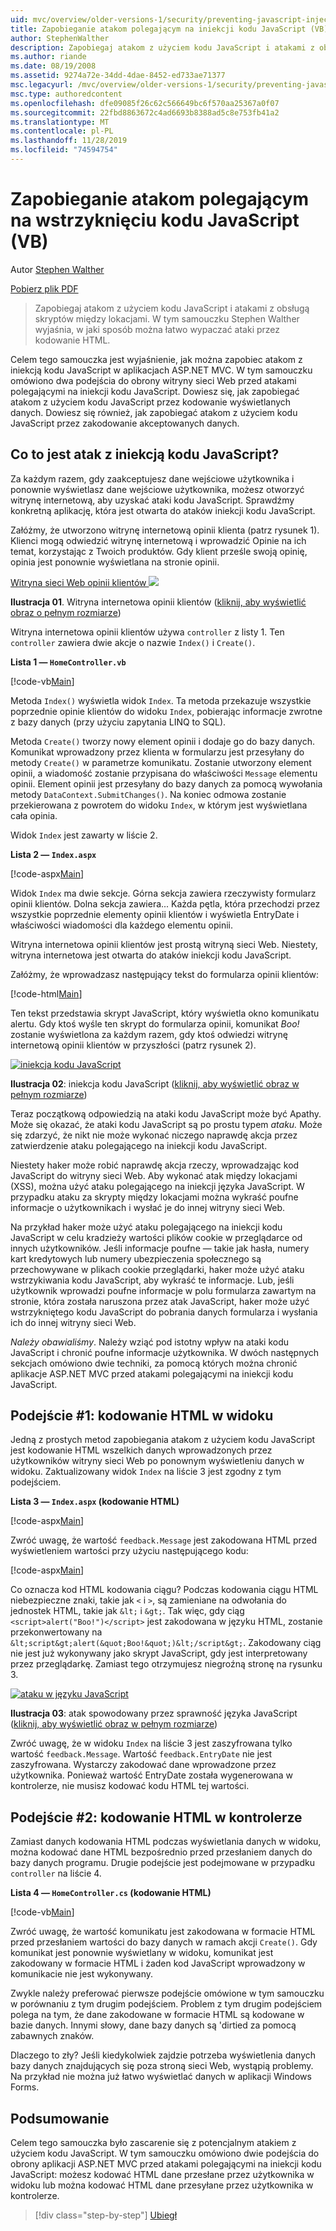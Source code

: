 ```yaml
---
uid: mvc/overview/older-versions-1/security/preventing-javascript-injection-attacks-vb
title: Zapobieganie atakom polegającym na iniekcji kodu JavaScript (VB) | Microsoft Docs
author: StephenWalther
description: Zapobiegaj atakom z użyciem kodu JavaScript i atakami z obsługą skryptów między lokacjami. W tym samouczku Stephen Walther wyjaśnia, jak można łatwo cofnąć...
ms.author: riande
ms.date: 08/19/2008
ms.assetid: 9274a72e-34dd-4dae-8452-ed733ae71377
msc.legacyurl: /mvc/overview/older-versions-1/security/preventing-javascript-injection-attacks-vb
msc.type: authoredcontent
ms.openlocfilehash: dfe09085f26c62c566649bc6f570aa25367a0f07
ms.sourcegitcommit: 22fbd8863672c4ad6693b8388ad5c8e753fb41a2
ms.translationtype: MT
ms.contentlocale: pl-PL
ms.lasthandoff: 11/28/2019
ms.locfileid: "74594754"
---
```

# <a name="preventing-javascript-injection-attacks-vb"></a>Zapobieganie atakom polegającym na wstrzyknięciu kodu JavaScript (VB)

Autor [Stephen Walther](https://github.com/StephenWalther)

[Pobierz plik PDF](https://download.microsoft.com/download/8/4/8/84843d8d-1575-426c-bcb5-9d0c42e51416/ASPNET_MVC_Tutorial_06_VB.pdf)

> Zapobiegaj atakom z użyciem kodu JavaScript i atakami z obsługą skryptów między lokacjami. W tym samouczku Stephen Walther wyjaśnia, w jaki sposób można łatwo wypaczać ataki przez kodowanie HTML.

Celem tego samouczka jest wyjaśnienie, jak można zapobiec atakom z iniekcją kodu JavaScript w aplikacjach ASP.NET MVC. W tym samouczku omówiono dwa podejścia do obrony witryny sieci Web przed atakami polegającymi na iniekcji kodu JavaScript. Dowiesz się, jak zapobiegać atakom z użyciem kodu JavaScript przez kodowanie wyświetlanych danych. Dowiesz się również, jak zapobiegać atakom z użyciem kodu JavaScript przez zakodowanie akceptowanych danych.

## <a name="what-is-a-javascript-injection-attack"></a>Co to jest atak z iniekcją kodu JavaScript?

Za każdym razem, gdy zaakceptujesz dane wejściowe użytkownika i ponownie wyświetlasz dane wejściowe użytkownika, możesz otworzyć witrynę internetową, aby uzyskać ataki kodu JavaScript. Sprawdźmy konkretną aplikację, która jest otwarta do ataków iniekcji kodu JavaScript.

Załóżmy, że utworzono witrynę internetową opinii klienta (patrz rysunek 1). Klienci mogą odwiedzić witrynę internetową i wprowadzić Opinie na ich temat, korzystając z Twoich produktów. Gdy klient prześle swoją opinię, opinia jest ponownie wyświetlana na stronie opinii.

[Witryna sieci Web opinii klientów ![](preventing-javascript-injection-attacks-vb/_static/image2.png)](preventing-javascript-injection-attacks-vb/_static/image1.png)

**Ilustracja 01**. Witryna internetowa opinii klientów ([kliknij, aby wyświetlić obraz o pełnym rozmiarze](preventing-javascript-injection-attacks-vb/_static/image3.png))

Witryna internetowa opinii klientów używa `controller` z listy 1. Ten `controller` zawiera dwie akcje o nazwie `Index()` i `Create()`.

**Lista 1 — `HomeController.vb`**

[!code-vb[Main](preventing-javascript-injection-attacks-vb/samples/sample1.vb)]

Metoda `Index()` wyświetla widok `Index`. Ta metoda przekazuje wszystkie poprzednie opinie klientów do widoku `Index`, pobierając informacje zwrotne z bazy danych (przy użyciu zapytania LINQ to SQL).

Metoda `Create()` tworzy nowy element opinii i dodaje go do bazy danych. Komunikat wprowadzony przez klienta w formularzu jest przesyłany do metody `Create()` w parametrze komunikatu. Zostanie utworzony element opinii, a wiadomość zostanie przypisana do właściwości `Message` elementu opinii. Element opinii jest przesyłany do bazy danych za pomocą wywołania metody `DataContext.SubmitChanges()`. Na koniec odmowa zostanie przekierowana z powrotem do widoku `Index`, w którym jest wyświetlana cała opinia.

Widok `Index` jest zawarty w liście 2.

**Lista 2 — `Index.aspx`**

[!code-aspx[Main](preventing-javascript-injection-attacks-vb/samples/sample2.aspx)]

Widok `Index` ma dwie sekcje. Górna sekcja zawiera rzeczywisty formularz opinii klientów. Dolna sekcja zawiera... Każda pętla, która przechodzi przez wszystkie poprzednie elementy opinii klientów i wyświetla EntryDate i właściwości wiadomości dla każdego elementu opinii.

Witryna internetowa opinii klientów jest prostą witryną sieci Web. Niestety, witryna internetowa jest otwarta do ataków iniekcji kodu JavaScript.

Załóżmy, że wprowadzasz następujący tekst do formularza opinii klientów:

[!code-html[Main](preventing-javascript-injection-attacks-vb/samples/sample3.html)]

Ten tekst przedstawia skrypt JavaScript, który wyświetla okno komunikatu alertu. Gdy ktoś wyśle ten skrypt do formularza opinii, komunikat <em>Boo!</em> zostanie wyświetlona za każdym razem, gdy ktoś odwiedzi witrynę internetową opinii klientów w przyszłości (patrz rysunek 2).

[![iniekcja kodu JavaScript](preventing-javascript-injection-attacks-vb/_static/image5.png)](preventing-javascript-injection-attacks-vb/_static/image4.png)

**Ilustracja 02**: iniekcja kodu JavaScript ([kliknij, aby wyświetlić obraz w pełnym rozmiarze](preventing-javascript-injection-attacks-vb/_static/image6.png))

Teraz początkową odpowiedzią na ataki kodu JavaScript może być Apathy. Może się okazać, że ataki kodu JavaScript są po prostu typem *ataku.* Może się zdarzyć, że nikt nie może wykonać niczego naprawdę akcja przez zatwierdzenie ataku polegającego na iniekcji kodu JavaScript.

Niestety haker może robić naprawdę akcja rzeczy, wprowadzając kod JavaScript do witryny sieci Web. Aby wykonać atak między lokacjami (XSS), można użyć ataku polegającego na iniekcji języka JavaScript. W przypadku ataku za skrypty między lokacjami można wykraść poufne informacje o użytkownikach i wysłać je do innej witryny sieci Web.

Na przykład haker może użyć ataku polegającego na iniekcji kodu JavaScript w celu kradzieży wartości plików cookie w przeglądarce od innych użytkowników. Jeśli informacje poufne — takie jak hasła, numery kart kredytowych lub numery ubezpieczenia społecznego są przechowywane w plikach cookie przeglądarki, haker może użyć ataku wstrzykiwania kodu JavaScript, aby wykraść te informacje. Lub, jeśli użytkownik wprowadzi poufne informacje w polu formularza zawartym na stronie, która została naruszona przez atak JavaScript, haker może użyć wstrzykniętego kodu JavaScript do pobrania danych formularza i wysłania ich do innej witryny sieci Web.

*Należy obawialiśmy*. Należy wziąć pod istotny wpływ na ataki kodu JavaScript i chronić poufne informacje użytkownika. W dwóch następnych sekcjach omówiono dwie techniki, za pomocą których można chronić aplikacje ASP.NET MVC przed atakami polegającymi na iniekcji kodu JavaScript.

## <a name="approach-1-html-encode-in-the-view"></a>Podejście #1: kodowanie HTML w widoku

Jedną z prostych metod zapobiegania atakom z użyciem kodu JavaScript jest kodowanie HTML wszelkich danych wprowadzonych przez użytkowników witryny sieci Web po ponownym wyświetleniu danych w widoku. Zaktualizowany widok `Index` na liście 3 jest zgodny z tym podejściem.

**Lista 3 — `Index.aspx` (kodowanie HTML)**

[!code-aspx[Main](preventing-javascript-injection-attacks-vb/samples/sample4.aspx)]

Zwróć uwagę, że wartość `feedback.Message` jest zakodowana HTML przed wyświetleniem wartości przy użyciu następującego kodu:

[!code-aspx[Main](preventing-javascript-injection-attacks-vb/samples/sample5.aspx)]

Co oznacza kod HTML kodowania ciągu? Podczas kodowania ciągu HTML niebezpieczne znaki, takie jak `<` i `>`, są zamieniane na odwołania do jednostek HTML, takie jak `&lt;` i `&gt;`. Tak więc, gdy ciąg `<script>alert("Boo!")</script>` jest zakodowana w języku HTML, zostanie przekonwertowany na `&lt;script&gt;alert(&quot;Boo!&quot;)&lt;/script&gt;`. Zakodowany ciąg nie jest już wykonywany jako skrypt JavaScript, gdy jest interpretowany przez przeglądarkę. Zamiast tego otrzymujesz niegroźną stronę na rysunku 3.

[![ataku w języku JavaScript](preventing-javascript-injection-attacks-vb/_static/image8.png)](preventing-javascript-injection-attacks-vb/_static/image7.png)

**Ilustracja 03**: atak spowodowany przez sprawność języka JavaScript ([kliknij, aby wyświetlić obraz w pełnym rozmiarze](preventing-javascript-injection-attacks-vb/_static/image9.png))

Zwróć uwagę, że w widoku `Index` na liście 3 jest zaszyfrowana tylko wartość `feedback.Message`. Wartość `feedback.EntryDate` nie jest zaszyfrowana. Wystarczy zakodować dane wprowadzone przez użytkownika. Ponieważ wartość EntryDate została wygenerowana w kontrolerze, nie musisz kodować kodu HTML tej wartości.

## <a name="approach-2-html-encode-in-the-controller"></a>Podejście #2: kodowanie HTML w kontrolerze

Zamiast danych kodowania HTML podczas wyświetlania danych w widoku, można kodować dane HTML bezpośrednio przed przesłaniem danych do bazy danych programu. Drugie podejście jest podejmowane w przypadku `controller` na liście 4.

**Lista 4 — `HomeController.cs` (kodowanie HTML)**

[!code-vb[Main](preventing-javascript-injection-attacks-vb/samples/sample6.vb)]

Zwróć uwagę, że wartość komunikatu jest zakodowana w formacie HTML przed przesłaniem wartości do bazy danych w ramach akcji `Create()`. Gdy komunikat jest ponownie wyświetlany w widoku, komunikat jest zakodowany w formacie HTML i żaden kod JavaScript wprowadzony w komunikacie nie jest wykonywany.

Zwykle należy preferować pierwsze podejście omówione w tym samouczku w porównaniu z tym drugim podejściem. Problem z tym drugim podejściem polega na tym, że dane zakodowane w formacie HTML są kodowane w bazie danych. Innymi słowy, dane bazy danych są 'dirtied za pomocą zabawnych znaków.

Dlaczego to zły? Jeśli kiedykolwiek zajdzie potrzeba wyświetlenia danych bazy danych znajdujących się poza stroną sieci Web, wystąpią problemy. Na przykład nie można już łatwo wyświetlać danych w aplikacji Windows Forms.

## <a name="summary"></a>Podsumowanie

Celem tego samouczka było zascarenie się z potencjalnym atakiem z użyciem kodu JavaScript. W tym samouczku omówiono dwie podejścia do obrony aplikacji ASP.NET MVC przed atakami polegającymi na iniekcji kodu JavaScript: możesz kodować HTML dane przesłane przez użytkownika w widoku lub można kodować HTML dane przesyłane przez użytkownika w kontrolerze.

> [!div class="step-by-step"]
> [Ubiegł](authenticating-users-with-windows-authentication-vb.md)
